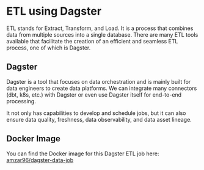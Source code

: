 # ETL using Dagster
ETL stands for Extract, Transform, and Load. It is a process that combines data from multiple sources into a single database. There are many ETL tools available that facilitate the creation of an efficient and seamless ETL process, one of which is Dagster.

## Dagster
Dagster is a tool that focuses on data orchestration and is mainly built for data engineers to create data platforms. We can integrate many connectors (dbt, k8s, etc.) with Dagster or even use Dagster itself for end-to-end processing.

It not only has capabilities to develop and schedule jobs, but it can also ensure data quality, freshness, data observability, and data asset lineage.

## Docker Image
You can find the Docker image for this Dagster ETL job here:  
[amzar96/dagster-data-job](https://hub.docker.com/r/amzar96/dagster-data-job)

